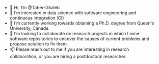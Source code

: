 - 👋 Hi, I’m @Taher-Ghaleb
- 👀 I’m interested in data science with software engineering and continuous integration (CI)
- 🌱 I’m currently working towards obtaining a Ph.D. degree from Queen's University, Canada.
- 💞️ I’m looking to collaborate on research projects in which I mine software repositories to uncover the causes of current problems and propose solution to fix them.
- 📫 Please reach out to me if you are interesting in research collaboration, or you are hiring a postdoctoral researcher.

<!---
Taher-Ghaleb/Taher-Ghaleb is a ✨ special ✨ repository because its `README.md` (this file) appears on your GitHub profile.
You can click the Preview link to take a look at your changes.
--->
